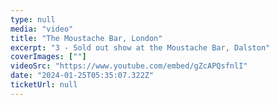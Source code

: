 ```yaml
---
type: null
media: "video"
title: "The Moustache Bar, London"
excerpt: "3 - Sold out show at the Moustache Bar, Dalston"
coverImages: [""]
videoSrc: "https://www.youtube.com/embed/gZcAPQsfnlI"
date: "2024-01-25T05:35:07.322Z"
ticketUrl: null
---
```

